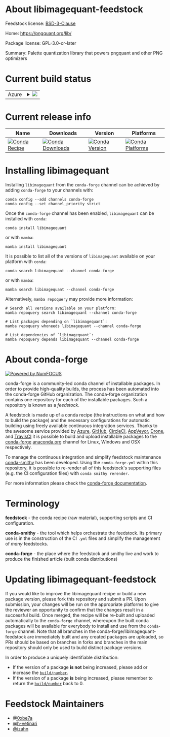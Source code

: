 About libimagequant-feedstock
=============================

Feedstock license: [BSD-3-Clause](https://github.com/conda-forge/libimagequant-feedstock/blob/main/LICENSE.txt)

Home: https://pngquant.org/lib/

Package license: GPL-3.0-or-later

Summary: Palette quantization library that powers pngquant and other PNG optimizers

Current build status
====================


<table>
    
  <tr>
    <td>Azure</td>
    <td>
      <details>
        <summary>
          <a href="https://dev.azure.com/conda-forge/feedstock-builds/_build/latest?definitionId=12015&branchName=main">
            <img src="https://dev.azure.com/conda-forge/feedstock-builds/_apis/build/status/libimagequant-feedstock?branchName=main">
          </a>
        </summary>
        <table>
          <thead><tr><th>Variant</th><th>Status</th></tr></thead>
          <tbody><tr>
              <td>linux_64</td>
              <td>
                <a href="https://dev.azure.com/conda-forge/feedstock-builds/_build/latest?definitionId=12015&branchName=main">
                  <img src="https://dev.azure.com/conda-forge/feedstock-builds/_apis/build/status/libimagequant-feedstock?branchName=main&jobName=linux&configuration=linux%20linux_64_" alt="variant">
                </a>
              </td>
            </tr><tr>
              <td>osx_64</td>
              <td>
                <a href="https://dev.azure.com/conda-forge/feedstock-builds/_build/latest?definitionId=12015&branchName=main">
                  <img src="https://dev.azure.com/conda-forge/feedstock-builds/_apis/build/status/libimagequant-feedstock?branchName=main&jobName=osx&configuration=osx%20osx_64_" alt="variant">
                </a>
              </td>
            </tr><tr>
              <td>osx_arm64</td>
              <td>
                <a href="https://dev.azure.com/conda-forge/feedstock-builds/_build/latest?definitionId=12015&branchName=main">
                  <img src="https://dev.azure.com/conda-forge/feedstock-builds/_apis/build/status/libimagequant-feedstock?branchName=main&jobName=osx&configuration=osx%20osx_arm64_" alt="variant">
                </a>
              </td>
            </tr><tr>
              <td>win_64</td>
              <td>
                <a href="https://dev.azure.com/conda-forge/feedstock-builds/_build/latest?definitionId=12015&branchName=main">
                  <img src="https://dev.azure.com/conda-forge/feedstock-builds/_apis/build/status/libimagequant-feedstock?branchName=main&jobName=win&configuration=win%20win_64_" alt="variant">
                </a>
              </td>
            </tr>
          </tbody>
        </table>
      </details>
    </td>
  </tr>
</table>

Current release info
====================

| Name | Downloads | Version | Platforms |
| --- | --- | --- | --- |
| [![Conda Recipe](https://img.shields.io/badge/recipe-libimagequant-green.svg)](https://anaconda.org/conda-forge/libimagequant) | [![Conda Downloads](https://img.shields.io/conda/dn/conda-forge/libimagequant.svg)](https://anaconda.org/conda-forge/libimagequant) | [![Conda Version](https://img.shields.io/conda/vn/conda-forge/libimagequant.svg)](https://anaconda.org/conda-forge/libimagequant) | [![Conda Platforms](https://img.shields.io/conda/pn/conda-forge/libimagequant.svg)](https://anaconda.org/conda-forge/libimagequant) |

Installing libimagequant
========================

Installing `libimagequant` from the `conda-forge` channel can be achieved by adding `conda-forge` to your channels with:

```
conda config --add channels conda-forge
conda config --set channel_priority strict
```

Once the `conda-forge` channel has been enabled, `libimagequant` can be installed with `conda`:

```
conda install libimagequant
```

or with `mamba`:

```
mamba install libimagequant
```

It is possible to list all of the versions of `libimagequant` available on your platform with `conda`:

```
conda search libimagequant --channel conda-forge
```

or with `mamba`:

```
mamba search libimagequant --channel conda-forge
```

Alternatively, `mamba repoquery` may provide more information:

```
# Search all versions available on your platform:
mamba repoquery search libimagequant --channel conda-forge

# List packages depending on `libimagequant`:
mamba repoquery whoneeds libimagequant --channel conda-forge

# List dependencies of `libimagequant`:
mamba repoquery depends libimagequant --channel conda-forge
```


About conda-forge
=================

[![Powered by
NumFOCUS](https://img.shields.io/badge/powered%20by-NumFOCUS-orange.svg?style=flat&colorA=E1523D&colorB=007D8A)](https://numfocus.org)

conda-forge is a community-led conda channel of installable packages.
In order to provide high-quality builds, the process has been automated into the
conda-forge GitHub organization. The conda-forge organization contains one repository
for each of the installable packages. Such a repository is known as a *feedstock*.

A feedstock is made up of a conda recipe (the instructions on what and how to build
the package) and the necessary configurations for automatic building using freely
available continuous integration services. Thanks to the awesome service provided by
[Azure](https://azure.microsoft.com/en-us/services/devops/), [GitHub](https://github.com/),
[CircleCI](https://circleci.com/), [AppVeyor](https://www.appveyor.com/),
[Drone](https://cloud.drone.io/welcome), and [TravisCI](https://travis-ci.com/)
it is possible to build and upload installable packages to the
[conda-forge](https://anaconda.org/conda-forge) [anaconda.org](https://anaconda.org/)
channel for Linux, Windows and OSX respectively.

To manage the continuous integration and simplify feedstock maintenance
[conda-smithy](https://github.com/conda-forge/conda-smithy) has been developed.
Using the ``conda-forge.yml`` within this repository, it is possible to re-render all of
this feedstock's supporting files (e.g. the CI configuration files) with ``conda smithy rerender``.

For more information please check the [conda-forge documentation](https://conda-forge.org/docs/).

Terminology
===========

**feedstock** - the conda recipe (raw material), supporting scripts and CI configuration.

**conda-smithy** - the tool which helps orchestrate the feedstock.
                   Its primary use is in the construction of the CI ``.yml`` files
                   and simplify the management of *many* feedstocks.

**conda-forge** - the place where the feedstock and smithy live and work to
                  produce the finished article (built conda distributions)


Updating libimagequant-feedstock
================================

If you would like to improve the libimagequant recipe or build a new
package version, please fork this repository and submit a PR. Upon submission,
your changes will be run on the appropriate platforms to give the reviewer an
opportunity to confirm that the changes result in a successful build. Once
merged, the recipe will be re-built and uploaded automatically to the
`conda-forge` channel, whereupon the built conda packages will be available for
everybody to install and use from the `conda-forge` channel.
Note that all branches in the conda-forge/libimagequant-feedstock are
immediately built and any created packages are uploaded, so PRs should be based
on branches in forks and branches in the main repository should only be used to
build distinct package versions.

In order to produce a uniquely identifiable distribution:
 * If the version of a package **is not** being increased, please add or increase
   the [``build/number``](https://docs.conda.io/projects/conda-build/en/latest/resources/define-metadata.html#build-number-and-string).
 * If the version of a package **is** being increased, please remember to return
   the [``build/number``](https://docs.conda.io/projects/conda-build/en/latest/resources/define-metadata.html#build-number-and-string)
   back to 0.

Feedstock Maintainers
=====================

* [@0xbe7a](https://github.com/0xbe7a/)
* [@h-vetinari](https://github.com/h-vetinari/)
* [@izahn](https://github.com/izahn/)

